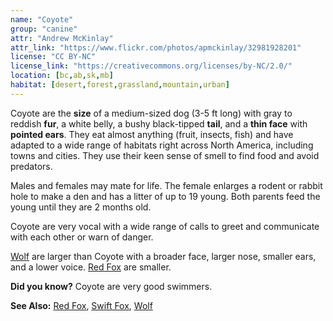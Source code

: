 ```yaml
---
name: "Coyote"
group: "canine"
attr: "Andrew McKinlay"
attr_link: "https://www.flickr.com/photos/apmckinlay/32981928201"
license: "CC BY-NC"
license_link: "https://creativecommons.org/licenses/by-NC/2.0/"
location: [bc,ab,sk,mb]
habitat: [desert,forest,grassland,mountain,urban]
---
```

Coyote are the **size** of a medium-sized dog (3-5 ft long) with gray to reddish **fur**, a white belly, a bushy black-tipped **tail**, and a **thin face** with **pointed ears**. They eat almost anything (fruit, insects, fish) and have adapted to a wide range of habitats right across North America, including towns and cities. They use their keen sense of smell to find food and avoid predators.

Males and females may mate for life. The female enlarges a rodent or rabbit hole to make a den and has a litter of up to 19 young. Both parents feed the young until they are 2 months old.

Coyote are very vocal with a wide range of calls to greet and communicate with each other or warn of danger.

[Wolf](/animals/wolf) are larger than Coyote with a broader face, larger nose, smaller ears, and a lower voice. [Red Fox](/animals/redfox) are smaller.

**Did you know?** Coyote are very good swimmers.

<!-- generated, do not edit -->
**See Also:**
[Red Fox](/animals/redfox),
[Swift Fox](/animals/swifox),
[Wolf](/animals/wolf)
